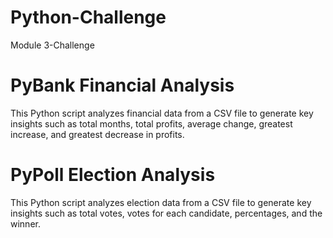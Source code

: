 # Python-Challenge
Module 3-Challenge

# PyBank Financial Analysis
This Python script analyzes financial data from a CSV file to generate key insights such as total months, total profits, average change, greatest increase, and greatest decrease in profits.

# PyPoll Election Analysis
This Python script analyzes election data from a CSV file to generate key insights such as total votes, votes for each candidate, percentages, and the winner.

